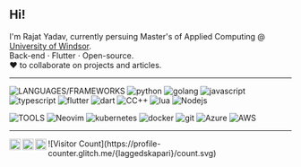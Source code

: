 ## Hi!

I'm Rajat Yadav, currently persuing Master's of Applied Computing @ [University of Windsor](https://www.uwindsor.ca).  
Back-end &sdot; Flutter &sdot; Open-source.  
❤️ to collaborate on projects and articles.  

----

![LANGUAGES/FRAMEWORKS](https://img.shields.io/static/v1?logo=&label=&message=LANGUAGE/FRAMEWORK:&color=36465D&logoColor=AAA&style=flat-square&link=)
![python](https://img.shields.io/static/v1?logo=python&label=&message=python&color=36465D&logoColor=AAA&style=flat-square&link=)
![golang](https://img.shields.io/static/v1?logo=go&label=&message=golang&color=36465D&logoColor=AAA&style=flat-square&link=)
![javascript](https://img.shields.io/static/v1?logo=javascript&label=&message=javascript&color=36465D&logoColor=AAA&style=flat-square&link=)
![typescript](https://img.shields.io/static/v1?logo=typescript&label=&message=typescript&color=36465D&logoColor=AAA&style=flat-square&link=)
![flutter](https://img.shields.io/static/v1?logo=flutter&label=&message=flutter&color=36465D&logoColor=AAA&style=flat-square&link=)
![dart](https://img.shields.io/static/v1?logo=dart&label=&message=dart&color=36465D&logoColor=AAA&style=flat-square&link=)
![CC++](https://img.shields.io/static/v1?logo=c&label=&message=C/C++&color=36465D&logoColor=AAA&style=flat-square&link=)
![lua](https://img.shields.io/static/v1?logo=lua&label=&message=lua&color=36465D&logoColor=AAA&style=flat-square&link=)
![Nodejs](https://img.shields.io/static/v1?logo=nodejs&label=&message=nodejs&color=36465D&logoColor=AAA&style=flat-square&link=)


![TOOLS](https://img.shields.io/static/v1?logo=&label=&message=TOOLS:&color=36465D&logoColor=AAA&style=flat-square&link=)
![Neovim](https://img.shields.io/static/v1?logo=neovim&label=&message=neovim&color=36465D&logoColor=AAA&style=flat-square&link=)
![kubernetes](https://img.shields.io/static/v1?logo=kubernetes&label=&message=kubernetes&color=36465D&logoColor=AAA&style=flat-square&link=)
![docker](https://img.shields.io/static/v1?logo=docker&label=&message=docker&color=36465D&logoColor=AAA&style=flat-square&link=)
![git](https://img.shields.io/static/v1?logo=git&label=&message=git&color=36465D&logoColor=AAA&style=flat-square&link=)
![Azure](https://img.shields.io/static/v1?logo=azure&label=&message=Azure&color=36465D&logoColor=AAA&style=flat-square&link=)
![AWS](https://img.shields.io/static/v1?logo=aws&label=&message=AWS&color=36465D&logoColor=AAA&style=flat-square&link=)

----

<a href="https://x.com/laggedskapari">
  <img align="left" alt="Laggedskapari's X" width="20px" src="https://simpleicons.now.sh/x/495f7e" />
</a>
<a href="https://linkedin.com/in/esrajatyadav">
  <img align="left" alt="Rajat's LinkedIn" width="20px" src="https://simpleicons.now.sh/linkedin/495f7e" />
</a>
<a href="https://medium.com/@laggedskapari">
  <img align="left" alt="Rajat's Medium" width="20px" src="https://simpleicons.now.sh/medium/495f7e" />
</a>  
![Visitor Count](https://profile-counter.glitch.me/{laggedskapari}/count.svg)
